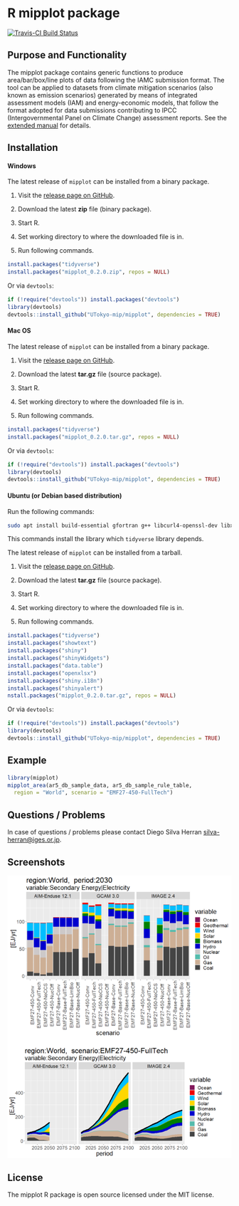 # R mipplot package

[![Travis-CI Build Status](https://travis-ci.org/UTokyo-mip/mipplot.svg?branch=master)](https://travis-ci.org/UTokyo-mip/mipplot)

## Purpose and Functionality

The mipplot package contains generic functions to produce area/bar/box/line plots of data following the IAMC submission format.
The tool can be applied to datasets from climate mitigation scenarios (also known as emission scenarios) generated by means of integrated assessment models (IAM) and energy-economic models, that follow the format adopted for data submissions contributing to IPCC (Intergovernmental Panel on Climate Change) assessment reports.
See the [extended manual](https://github.com/UTokyo-mip/mipplot/tree/master/mipplot-Manual-v1.md) for details. 


## Installation

#### Windows

The latest release of `mipplot` can be installed from a binary package.

1. Visit the [release page on GitHub](https://github.com/UTokyo-mip/mipplot/releases).

2. Download the latest **zip** file (binary package).

3. Start R.

4. Set working directory to where the downloaded file is in.

5. Run following commands.
```r
install.packages("tidyverse")
install.packages("mipplot_0.2.0.zip", repos = NULL)
```

Or via `devtools`:

```r
if (!require("devtools")) install.packages("devtools")
library(devtools)
devtools::install_github("UTokyo-mip/mipplot", dependencies = TRUE)
```

#### Mac OS

The latest release of `mipplot` can be installed from a binary package.

1. Visit the [release page on GitHub](https://github.com/UTokyo-mip/mipplot/releases).

2. Download the latest **tar.gz** file (source package).

3. Start R.

4. Set working directory to where the downloaded file is in.

5. Run following commands.
```r
install.packages("tidyverse")
install.packages("mipplot_0.2.0.tar.gz", repos = NULL)
```

Or via `devtools`:

```r
if (!require("devtools")) install.packages("devtools")
library(devtools)
devtools::install_github("UTokyo-mip/mipplot", dependencies = TRUE)
```

#### Ubuntu (or Debian based distribution)

Run the following commands:

```bash
sudo apt install build-essential gfortran g++ libcurl4-openssl-dev libxml2-dev libssl-dev
```
  This commands install the library which `tidyverse` library depends.

The latest release of `mipplot` can be installed from a tarball.

1. Visit the [release page on GitHub](https://github.com/UTokyo-mip/mipplot/releases).

2. Download the latest **tar.gz** file (source package).

3. Start R.

4. Set working directory to where the downloaded file is in.

5. Run following commands.
```r
install.packages("tidyverse")
install.packages("showtext")
install.packages("shiny")
install.packages("shinyWidgets")
install.packages("data.table")
install.packages("openxlsx")
install.packages("shiny.i18n")
install.packages("shinyalert")
nstall.packages("mipplot_0.2.0.tar.gz", repos = NULL)
```

Or via `devtools`:

```r
if (!require("devtools")) install.packages("devtools")
library(devtools)
devtools::install_github("UTokyo-mip/mipplot", dependencies = TRUE)
```

## Example

```r
library(mipplot)
mipplot_area(ar5_db_sample_data, ar5_db_sample_rule_table,
  region = "World", scenario = "EMF27-450-FullTech")
```

## Questions / Problems

In case of questions / problems please contact Diego Silva Herran <silva-herran@iges.or.jp>.

## Screenshots

<img src="/images/top_screenshot.png?raw=true" alt="screenshot" />

## License

The mipplot R package is open source licensed under the MIT license.
